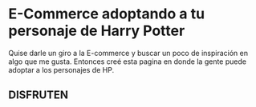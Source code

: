 # E-Commerce adoptando a tu personaje de Harry Potter

Quise darle un giro a la E-commerce y buscar un poco de inspiración en algo que me gusta. Entonces creé esta pagina en donde la gente puede adoptar a los personajes de HP.
## DISFRUTEN
